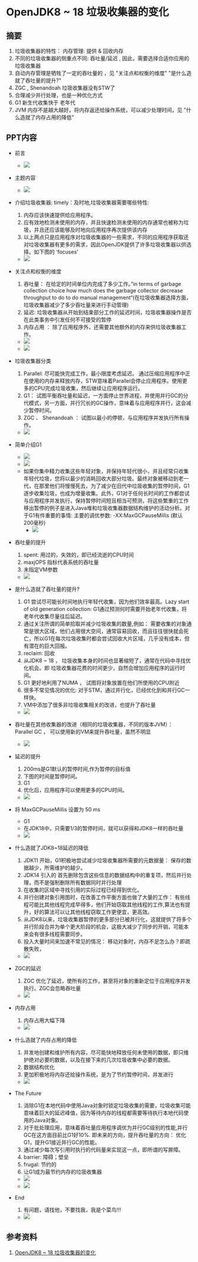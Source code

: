 # OpenJDK8 ~ 18 垃圾收集器的变化
## 摘要
1. 垃圾收集器的特性： 内存管理: 提供 & 回收内存
2. 不同的垃圾收集器的侧重点不同: 吞吐量/延迟 , 因此，需要选择合适你应用的垃圾收集器
3. 自动内存管理是牺牲了一定的吞吐量的 ，见 "关注点和权衡的维度"  "是什么造就了吞吐量的提升?"
4. ZGC , Shenandoah 垃圾收集器没有STW了
5. 合理减少并行处理，也是一种优化方式
6. G1 新生代收集快于 老年代 
7. JVM 内存不是越大越好，将内存返还给操作系统，可以减少处理时间，见 "什么造就了内存占用的降低"
## PPT内容
- 前言  
  + <img src="./pics/30DDCA03-AD6A-4A0A-8554-385661ADC7FF.png"/>
- 主题内容
   - <img src="./pics/7AB43108-0523-43B3-B9D2-3A36E94C2F48.png"/>
- 介绍垃圾收集器: timely：及时地,垃圾收集器需要哪些特性:
  1. 内存应该快速提供给应用程序。
  2. 应有效地检测未使用的内存，并且快速检测未使用的内存通常也被称为垃圾，并且还应该能够及时地向应用程序再次提供该内存
  3. 以上两点只是应用程序对垃圾收集器的一些需求，不同的应用程序获取还对垃圾收集器有更多的需求，因此OpenJDK提供了许多垃圾收集器以供选择。如下图的  ‘focuses’

  + <img src="./pics/BFA188DF-216C-4F2D-9993-91FE74AF902D.png"/>

- 关注点和权衡的维度
  1. 吞吐量： 在给定的时间单位内完成了多少工作。”in terms of garbage collection choice how much does the garbage collector decrease throughput to do to do manual management“(在垃圾收集器选择方面，垃圾收集器减少了多少吞吐量来进行手动管理)
  2. 延迟: 垃圾收集器从开始到结束部分工作的延迟时间，垃圾收集器操作是否在此类事务中引发任何不可接受的暂停  
  3. 内存占用 ： 除了应用程序外，还需要其他额外的内存来供垃圾收集器工作。
   
  + <img src="./pics/4AA69012-A454-42B5-B1A6-092FB165D257.png"/>
  + <img src="./pics/A433D03D-A2BA-4239-A625-DE189DCD5E04.png"/> 

- 垃圾收集器分类
  1. Parallel: 尽可能快完成工作，最小限度考虑延迟。 通过压缩应用程序中正在使用的内存来释放内存，STW意味着Parallel会停止应用程序。使用更多的CPU完成垃圾收集，然后继续让应用程序运行。
  2. G1： 试图平衡吞吐量和延迟，一方面停止世界进程，并使用并行GC的分代模式，另一方面，并行冗长的GC操作，意味着与应用程序并行，这会减少暂停时间。
  3. ZGC 、 Shenandoah ： 试图以最小的停顿，与应用程序并发执行所有操作。
   
  + <img src="./pics/F90D92C3-7DE4-469D-9EC5-2D98DDF120DF.png"/>

- 简单介绍G1
  + <img src="./pics/D65DC338-A955-4EEE-A3DD-1E406EC77EE1.png"/>
  + <img src="./pics/15FA8A6E-BB09-4125-ABF2-C33B8810C94D.png"/>
  + 如果你集中精力收集这些年轻对象，并保持年轻代很小，并且经常只收集年轻代垃圾，您将以最少的消耗回收大部分垃圾。最终对象被移动到老一代，在那里他们将慢慢死去，为了减少在旧代中垃圾收集的暂停时间，G1逐步收集垃圾，也成为增量收集。此外，G1对于任何长时间的工作都尝试与应用程序并发执行，保持暂停时间短且相当可预测，将这些繁重的工作移出暂停的例子是进入Java堆和垃圾收集器数据结构维护的活动分析。对于G1有件重要的事情: 主要的调优参数: -XX:MaxGCPauseMillis (默认200毫秒)
    - <img src="./pics/123D9008-C369-43B8-822C-226FC30617AE.png"/>

- 吞吐量的提升
  1. spent: 用过的，失效的，即已经流逝的CPU时间
  2. maxjOPS 指标代表系统的吞吐量
  3. 未指定VM参数
  + <img src="./pics/5AA4ABDB-0CCA-4E97-A40C-89C120FA00AD-1.png"/>

- 是什么造就了吞吐量的提升?
  1. G1 尝试尽可能长时间地执行年轻代收集，因为他们效率最高。Lazy start of old generation collection: G1通过预测何时需要开始老年代收集，将老年代收集尽量往后延迟。 
  2. 通过关注所谓的简单拾取并减少垃圾收集的数量,例如： 需要收集的对象通常是很大区域，他们占用很大空间，通常容易回收，而且往往很快就会死亡，所以G1在每次垃圾收集时都会尝试回收大片区域，几乎没有成本，但有潜在的巨大回报。
  3. reclaim: 回收 
  4. 从JDK8 ~ 18 ， 垃圾收集本身的时间也显著缩短了，通常在代码中寻找优化机会。即 垃圾收集器花费的时间更少，自然会增加应用程序的运行时间。
  5. G1 更好地利用了NUMA ， 试图将对象放置在他们所使用的CPU附近
  6. 很多不常见情况的优化: 对于STM，通过并行化，已经优化到和并行GC一样快。
  7. VM中添加了很多非垃圾收集相关的改进，也提升了吞吐量
  + <img src="./pics/D6E462F2-EBC8-4FBA-917C-30A1800D90A8.png"/>

- 吞吐量在其他收集器的改进（相同的垃圾收集器，不同的版本JVM）： Parallel GC ， 可以使用新的VM来提升吞吐量，虽然不明显
  + <img src="./pics/A598257B-1782-4FAA-B97E-6F65AD24DEEA.png"/>

- 延迟的提升
  1. 200ms是G1默认的暂停时间,作为暂停的目标值
  2. 下图的时间是暂停时间。
  3. G1 
  4. 优化后，应用程序可以使用更多的CPU时间。
  + <img src="./pics/3E20E7C8-6B86-4E73-990E-F318EAFDEF0E.png"/>

- 将 MaxGCPauseMillis 设置为 50 ms
  + G1
  + 在JDK18中，只需要1/3的暂停时间，就可以获得和JDK8一样的吞吐量
  + <img src="./pics/B0767FBB-0B1D-413C-AC5E-03112C7C2187.png"/>

- 什么造就了JDK8~18延迟的降低
  1. JDK11 开始，G1积极地尝试减少垃圾收集器所需要的元数据量： 保存的数据越少，所需维护的越少。
  2. JDK14 引入的 首先删除包含这些信息的数据结构中的重复项，然后并行处理，而不是强制删除所有数据同时并行处理
  3. 在收集的区域中寻找引用的实际过程已经得到优化。
  4. 并行创建对象引用图时，在改善工作平衡方面也做了大量的工作： 有些线程可能比其他线程完成早得多，他们开始窃取其他线程的工作,算法也有提升，好的算法可以让其他线程窃取工作更便宜，更高效。
  5. 从JDK8以来，垃圾收集器暂停的更多部分已被并行化，这就提供了将多个并行阶段合并为单个更大阶段的机会，这极大减少了同步的开销，可能本来会有很多线程需要同步。
  6. 投入大量时间来加速不常见的情况： 移动对象时，内存不足怎么办？即疏散失败，
  + <img src="./pics/89813141-D3BB-4ED4-9D31-E2AA54ED25E7.png"/>

- ZGC的延迟
  1. ZGC 优化了延迟，使所有的工作，甚至将对象的重新定位于应用程序并发执行。ZGC会忽略吞吐量
  + <img src="./pics/470A275B-6C15-4F79-A305-BCFAE7DD54AF.png"/>

- 内存占用
  1. 内存占用大幅下降
  + <img src="./pics/2D346EE6-6B26-49AC-A6F4-3F969AD4BB60.png"/>

- 什么造就了内存占用的降低
  1. 并发地创建和维护所有内容，尽可能快地释放任何未使用的数据，即只维护绝对必要的数据，以及在接下来的几次垃圾收集中必要的数据。
  2. 数据结构优化
  3. 更加积极地将内存还给操作系统，是为了节约暂停时间，并发进行
  + <img src="./pics/887A39D1-393F-4773-9CAB-69FC0242678E.png"/>
- The Future
  1. 消除G1在本地代码中使用Java对象时锁定垃圾收集的需要，垃圾收集可能意味着巨大的延迟峰值，因为等待内存的线程都需要等待执行本地代码使用的Java对象。
  2. 对于批处理应用，意味着吞吐量应用程序调优为并行GC级别的性能,并行GC在这方面目前比G1好10%. 即未来的方向，提升吞吐量的方向： 优化G1，提升G1接近并行GC的性能。
  3. 通过减少每次写引用时执行的代码量来实现这一点，即所谓的写屏障。
  4. barrier: 障碍；壁垒
  5. frugal: 节约的
  6. 让G1成为最节约内存的垃圾收集器
  + <img src="./pics/64FEB1A8-9BA5-4C64-8291-BA4BFB9D1D4E.png"/>
  + <img src="./pics/BAF730D9-CC0C-4F4C-904D-9EB280A57295.png"/>

- End
  1. 有问题，请找他，不要找我，我是个菜鸟!!!
  + <img src="./pics/6557F8F2-F620-4286-A70D-98E85D7A13F5.png"/>
  
## 参考资料
1. [OpenJDK8 ~ 18 垃圾收集器的变化](https://www.bilibili.com/video/BV1jv4y1K7Fo/?spm_id_from=333.337.search-card.all.click&vd_source=9eef164b234175c1ae3ca71733d5a727)